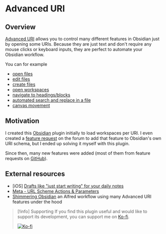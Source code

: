 # Advanced URI

## Overview

[Advanced URI](https://github.com/Vinzent03/obsidian-advanced-uri) allows you to control many different features in Obsidian just by opening some URIs. Because they are just text and don't require any mouse clicks or keyboard inputs, they are perfect to automate your Obsidian workflow.

You can for example 
- [open files](Actions/Navigation.md)
- [edit files](Actions/Writing.md)
- [create files](Actions/Writing.md)
- [open workspaces](Actions/Navigation.md)
- [navigate to headings/blocks](Actions/Navigation.md)
- [automated search and replace in a file](Actions/Search.md)
- [canvas movement](Actions/Canvas.md)

## Motivation

I created this [Obsidian](https://obsidian.md) plugin initially to load workspaces per URI.
I even created a [feature request](https://forum.obsidian.md/t/load-workspace-per-url-scheme/7120) on the forum to add that feature to Obsidian's own URI schema, but I ended up solving it myself with this plugin. 

Since then, many new features were added (most of them from feature requests on [GitHub](https://github.com/Vinzent03/obsidian-advanced-uri)).

## External resources

- \[iOS] [Drafts like "just start writing" for your daily notes](https://forum.obsidian.md/t/journal-log-workflow-drafts-like-just-start-writing-for-your-daily-notes-ios/18382)
- [Meta - URL Scheme Actions & Parameters](https://forum.obsidian.md/t/meta-url-scheme-actions-parameters/7035)
- [Shimmering Obsidian](https://github.com/chrisgrieser/shimmering-obsidian) an Alfred workflow using many Advanced URI features under the hood

> [!info] Supporting
> If you find this plugin useful and would like to support its development, you can support me on [Ko-fi](https://Ko-fi.com/Vinzent).
> 
> [![Ko-fi](https://ko-fi.com/img/githubbutton_sm.svg)](https://ko-fi.com/F1F195IQ5)
